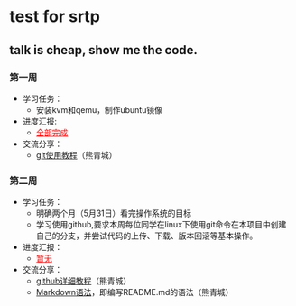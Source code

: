 # test for srtp
## talk is cheap, show me the code.
### 第一周
* 学习任务：
	* 安装kvm和qemu，制作ubuntu镜像
* 进度汇报:
	* <ins style="color:red">全部完成</ins>
* 交流分享：
	* [git使用教程](http://blog.csdn.net/hangyuanbiyesheng/article/details/6731629)（熊青城）

### 第二周
* 学习任务：
	* 明确两个月（5月31日）看完操作系统的目标
	* 学习使用github,要求本周每位同学在linux下使用git命令在本项目中创建自己的分支，并尝试代码的上传、下载、版本回滚等基本操作。
* 进度汇报：
	* <ins style="color:red">暂无</ins>
* 交流分享：
	* [github详细教程](http://blog.csdn.net/tangbin330/article/details/9128765)（熊青城）
	* [Markdown语法](http://blog.csdn.net/kaitiren/article/details/38513715)，即编写README.md的语法（熊青城）
